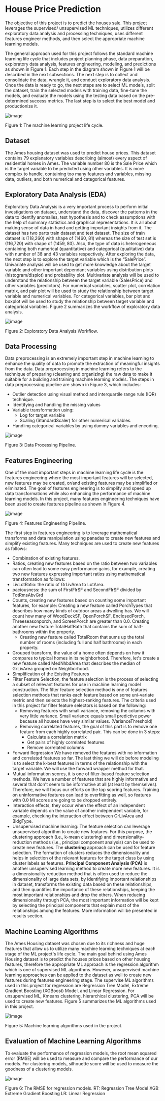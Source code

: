 # House Price Prediction

The objective of this project is to predict the houses sale. This project leverages the supervised/ unsupervised ML techniques, utilizes different exploratory data analysis and processing techniques, uses different features engineer methods, and then select the appropriate machine learning models. 

The general approach used for this project follows the standard machine learning life cycle that includes project planning phase, data preparation, exploratory data analysis, features engineering, modeling, and predictions as shown in Figure 1. Each step in the diagram shown in Figure 1 will be described in the next subsections.
The next step is to collect and consolidate the data, wrangle it, and conduct exploratory data analysis. Once the data is ready to go, the next steps are to select ML models, split the dataset, train the selected models with training data, fine-tune the models, and evaluate the models using the testing data based on the pre-determined success metrics. The last step is to select the best model and productionize it. 

![image](https://user-images.githubusercontent.com/89004966/167239297-c72af1df-e1b8-4fa3-8166-10c90a9d540c.png)

Figure 1: The machine learning project life cycle.


## Dataset

The Ames housing dataset  was used to predict house prices. This dataset contains 79 explanatory variables describing (almost) every aspect of residential homes in Ames. The variable number 80 is the Sale Price which is the target variable to be predicted using other variables. It is more complex to handle, containing too many features and variables, missing data, outliers, and both numerical and categorical features.

## Exploratory Data Analysis (EDA)

Exploratory Data Analysis is a very important process to perform initial investigations on dataset, understand the data, discover the patterns in the data to identify anomalies, test hypothesis and to check assumptions with the help of summary statistics and graphical representations. It is all about making sense of data in hand and getting important insights from it.
The dataset has two parts train dataset and test dataset. The size of train dataset is (118,260) with shape of (1460, 81) whereas the size of test set is (116,720) with shape of (1459, 80). Also, the type of data is heterogeneous containing both numerical (quantitative) and categorical (qualitative) data with number of 38 and 43 variables respectively.
After exploring the data, the next step is to explore the target variable which is the “SalePrice”. Univariate analysis will be used to get more knowledge about the target variable and other important dependant variables using distribution plots (histogram/displot) and probability plot. Multivariate analysis will be used to understand the relationship between the target variable (SalesPrice) and other variables (predictors). For numerical variables, scatter plot, correlation matrix, and pair plot will be used to study the relationship between target variable and numerical variables. For categorical variables, bar plot and boxplot will be used to study the relationship between target variable and categorical variables. Figure 2 summarizes the workflow of exploratory data analysis.

![image](https://user-images.githubusercontent.com/89004966/167241146-fcf3e406-701b-48a6-bfe2-8513c690f55e.png)

Figure 2: Exploratory Data Analysis Workflow.

## Data Processing 

Data preprocessing is an extremely important step in machine learning to enhance the quality of data to promote the extraction of meaningful insights from the data. Data preprocessing in machine learning refers to the technique of preparing (cleaning and organizing) the raw data to make it suitable for a building and training machine learning models. The steps in data preprocessing pipeline are shown in Figure 3, which includes:
- Outlier detection using visual method and interquartile range rule (IQR) technique.
- Identifying and handling the missing values
- Variable transformation using:
  - Log for target variable
  - Scaling (StandardScaler) for other numerical variables.
- Handling categorical variables by using dummy variables and encoding.

![image](https://user-images.githubusercontent.com/89004966/167241219-0ea0018b-c223-4a5b-937c-e4cabe936d18.png)

Figure 3: Data Processing Pipeline.

## Features Engineering
One of the most important steps in machine learning life cycle is the features engineering where the most important features will be selected, new features may be created, or/and existing features may be simplified or eliminated. The goal of features engineering is to simplify and speed up data transformations while also enhancing the performance of machine learning models.
In this project, many features engineering techniques have been used to create features pipeline as shown in Figure 4.

![image](https://user-images.githubusercontent.com/89004966/167241243-49dea2e4-0e34-4699-b499-ad1f1f1abd61.png)

Figure 4: Features Engineering Pipeline.

The first step in features engineering is to leverage mathematical transforms and data manipulation using panadas to create new features and simplify existing features. Many techniques are used to create new features as follows:
-	Combination of existing features.
-	Ratios, creating new features based on the ratio between two variables can often lead to some easy performance gains, for example, creating two new features expressing important ratios using mathematical transformation as follows:
  - LivLotRatio: the ratio of GrLivArea to LotArea.
  - paciousness: the sum of FirstFlrSF and SecondFlrSF divided by TotRmsAbvGrd
- Counts, creating new features based on counting some important features, for example: Creating a new feature called PorchTypes that describes how many kinds of outdoor areas a dwelling has. We will count how many of WoodDeckSF, OpenPorchSF, EnclosedPorch, Threeseasonporch, and ScreenPorch are greater than 0.0. Creating another new feature TotalHalfBath that contains the sum of half-bathrooms within the property.
  - Creating new feature called TotalRoom that sums up the total number of rooms (including full and half bathrooms) in each property.
- Grouped transform, the value of a home often depends on how it compares to typical homes in its neighborhood. Therefore, let's create a new feature called MedNhbdArea that describes the median of GrLivArea grouped on Neighborhood.
- Simplification of the Existing Features
- Filter Feature Selection, the feature selection is the process of selecting a subset of relevant features for use in machine learning model construction. The filter feature selection method is one of features selection methods that ranks each feature based on some uni-variate metric and then selects the highest-ranking features. The criteria used in this project for filter feature selectors is based on the following: 
  - Removing features with small variance, removing the columns with very little variance. Small variance equals small predictive power because all houses have very similar values. (VarianceThreshold)
  - Removing correlated features, the goal of this part is to remove one feature from each highly correlated pair. This can be done in 3 steps:
    - Calculate a correlation matrix
    - Get pairs of highly correlated features
    - Remove correlated columns
- Forward Regression
We have removed the features with no information and correlated features so far. The last thing we will do before modeling is to select the k-best features in terms of the relationship with the target variable. We will use the forward wrapper method for that.
- Mutual information scores, it is one of filter-based feature selection methods. We have a number of features that are highly informative and several that don't seem to be informative at all (at least by themselves). Therefore, we will focus our efforts on the top scoring features. Training on uninformative features can lead to overfitting as well, so features with 0.0 MI scores are going to be dropped entirely.
- Interaction effects, they occur when the effect of an independent variable depends on the value of another independent variable, for example, checking the interaction effect between GrLivArea and BldgType.
- Unsupervised machine learning:
The feature selection can leverage unsupervised algorithm to create new features. For this purpose, the clustering approach (i.e., k-mean clustering) and dimensionality-reduction methods (i.e., principal component analysis) can be used to create new features. The **clustering** approach can be used for feature selection. The formation of clusters reduces the dimensionality and helps in selection of the relevant features for the target class by using cluster labels as features. **Principal Component Analysis (PCA)** is another unsupervised learning method to create more new features. It is a dimensionality reduction method that is often used to reduce the dimensionality of large data sets, by identifying important relationships in dataset, transforms the existing data based on these relationships, and then quantifies the importance of these relationships, keeping the most important relationships and drop the others. When reducing dimensionality through PCA, the most important information will be kept by selecting the principal components that explain most of the relationships among the features. More information will be presented in results section.

## Machine Learning Algorithms

The Ames Housing dataset was chosen due to its richness and huge features that allow us to utilize many machine learning techniques at each stage of the ML project's life cycle.
The main goal behind using Ames Housing dataset is to predict the houses prices based on other housing features, therefore the appropriate ML approach is the regression algorithm which is one of supervised ML algorithms. However, unsupervised machine learning approaches can be applied to the dataset as well to create new features during features engineering stage.
The supervise ML algorithms used in this project for regression are Regression Tree Model, Extreme Gradient Boosting (XGBoost) Model, and Linear Regression. For unsupervised ML, Kmeans clustering, hierarchical clustering, PCA will be used to create new features. Figure 5 summarizes the ML algorithms used in this project.

![image](https://user-images.githubusercontent.com/89004966/169474293-82fa2820-b883-494f-a55e-b687d7ddac51.png)

Figure 5: Machine learning algorithms used in the project.

## Evaluation of Machine Learning Algorithms 
To evaluate the performance of regression models, the root mean squared error (RMSE) will be used to measure and compare the performance of our models. For clustering models, silhouette score will be used to measure the goodness of a clustering models.

![image](https://user-images.githubusercontent.com/89004966/169476427-cbee7c29-5d04-4c28-b40f-55cd7afdc8a2.png)

Figure 6: The RMSE for regression models.
RT:  Regression Tree Model
XGB: Extreme Gradient Boosting
LR: Linear Regression










